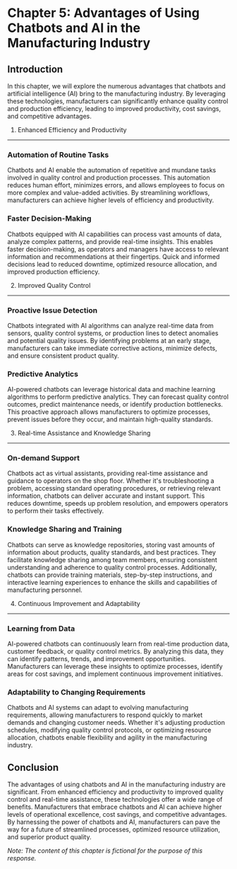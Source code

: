 Chapter 5: Advantages of Using Chatbots and AI in the Manufacturing Industry
============================================================================

Introduction
------------

In this chapter, we will explore the numerous advantages that chatbots and artificial intelligence (AI) bring to the manufacturing industry. By leveraging these technologies, manufacturers can significantly enhance quality control and production efficiency, leading to improved productivity, cost savings, and competitive advantages.

1. Enhanced Efficiency and Productivity
---------------------------------------

### Automation of Routine Tasks

Chatbots and AI enable the automation of repetitive and mundane tasks involved in quality control and production processes. This automation reduces human effort, minimizes errors, and allows employees to focus on more complex and value-added activities. By streamlining workflows, manufacturers can achieve higher levels of efficiency and productivity.

### Faster Decision-Making

Chatbots equipped with AI capabilities can process vast amounts of data, analyze complex patterns, and provide real-time insights. This enables faster decision-making, as operators and managers have access to relevant information and recommendations at their fingertips. Quick and informed decisions lead to reduced downtime, optimized resource allocation, and improved production efficiency.

2. Improved Quality Control
---------------------------

### Proactive Issue Detection

Chatbots integrated with AI algorithms can analyze real-time data from sensors, quality control systems, or production lines to detect anomalies and potential quality issues. By identifying problems at an early stage, manufacturers can take immediate corrective actions, minimize defects, and ensure consistent product quality.

### Predictive Analytics

AI-powered chatbots can leverage historical data and machine learning algorithms to perform predictive analytics. They can forecast quality control outcomes, predict maintenance needs, or identify production bottlenecks. This proactive approach allows manufacturers to optimize processes, prevent issues before they occur, and maintain high-quality standards.

3. Real-time Assistance and Knowledge Sharing
---------------------------------------------

### On-demand Support

Chatbots act as virtual assistants, providing real-time assistance and guidance to operators on the shop floor. Whether it's troubleshooting a problem, accessing standard operating procedures, or retrieving relevant information, chatbots can deliver accurate and instant support. This reduces downtime, speeds up problem resolution, and empowers operators to perform their tasks effectively.

### Knowledge Sharing and Training

Chatbots can serve as knowledge repositories, storing vast amounts of information about products, quality standards, and best practices. They facilitate knowledge sharing among team members, ensuring consistent understanding and adherence to quality control processes. Additionally, chatbots can provide training materials, step-by-step instructions, and interactive learning experiences to enhance the skills and capabilities of manufacturing personnel.

4. Continuous Improvement and Adaptability
------------------------------------------

### Learning from Data

AI-powered chatbots can continuously learn from real-time production data, customer feedback, or quality control metrics. By analyzing this data, they can identify patterns, trends, and improvement opportunities. Manufacturers can leverage these insights to optimize processes, identify areas for cost savings, and implement continuous improvement initiatives.

### Adaptability to Changing Requirements

Chatbots and AI systems can adapt to evolving manufacturing requirements, allowing manufacturers to respond quickly to market demands and changing customer needs. Whether it's adjusting production schedules, modifying quality control protocols, or optimizing resource allocation, chatbots enable flexibility and agility in the manufacturing industry.

Conclusion
----------

The advantages of using chatbots and AI in the manufacturing industry are significant. From enhanced efficiency and productivity to improved quality control and real-time assistance, these technologies offer a wide range of benefits. Manufacturers that embrace chatbots and AI can achieve higher levels of operational excellence, cost savings, and competitive advantages. By harnessing the power of chatbots and AI, manufacturers can pave the way for a future of streamlined processes, optimized resource utilization, and superior product quality.

*Note: The content of this chapter is fictional for the purpose of this response.*
